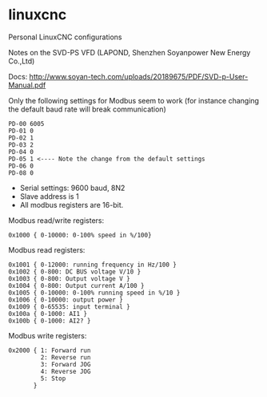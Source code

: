 # linuxcnc
Personal LinuxCNC configurations

Notes on the SVD-PS VFD (LAPOND, Shenzhen Soyanpower New Energy Co.,Ltd)

Docs: http://www.soyan-tech.com/uploads/20189675/PDF/SVD-p-User-Manual.pdf

Only the following settings for Modbus seem to work (for instance changing the default baud rate will break communication)

```
PD-00 6005
PD-01 0
PD-02 1
PD-03 2
PD-04 0
PD-05 1 <---- Note the change from the default settings
PD-06 0
PD-08 0
```

- Serial settings: 9600 baud, 8N2
- Slave address is 1
- All modbus registers are 16-bit.

Modbus read/write registers:

```
0x1000 { 0-10000: 0-100% speed in %/100}
```


Modbus read registers:

```
0x1001 { 0-12000: running frequency in Hz/100 }
0x1002 { 0-800: DC BUS voltage V/10 }
0x1003 { 0-800: Output voltage V }
0x1004 { 0-800: Output current A/100 }
0x1005 { 0-10000: 0-100% running speed in %/10 }
0x1006 { 0-10000: output power }
0x1009 { 0-65535: input terminal }
0x100a { 0-1000: AI1 }
0x100b { 0-1000: AI2? }
```

Modbus write registers:

```
0x2000 { 1: Forward run
         2: Reverse run
         3: Forward JOG
         4: Reverse JOG
         5: Stop
       }
```
